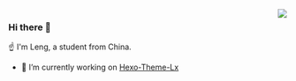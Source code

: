 <img align="right" src="https://github-readme-stats.vercel.app/api?username=blleng&show_icons=true&icon_color=21A499&text_color=718096&bg_color=ffffff&hide_title=true" />

### Hi there 👋

☝ I'm Leng, a student from China.

- 🔭 I’m currently working on [Hexo-Theme-Lx](https://https://github.com/blleng/hexo-theme-lx)
